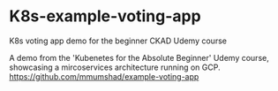# K8s-example-voting-app
K8s voting app demo for the beginner CKAD Udemy course

A demo from the 'Kubenetes for the Absolute Beginner' Udemy course, showcasing a mircoservices architecture running on GCP.
https://github.com/mmumshad/example-voting-app
